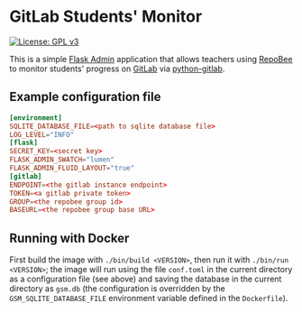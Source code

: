 # GitLab Students' Monitor

[![License: GPL v3](https://img.shields.io/badge/License-GPL%20v3-blue.svg)](http://www.gnu.org/licenses/gpl-3.0)

This is a simple [Flask Admin](https://flask-admin.readthedocs.io/) application
that allows teachers using [RepoBee](https://repobee.org/) to monitor students'
progress on [GitLab](https://about.gitlab.com/) via
[python-gitlab](https://python-gitlab.readthedocs.io/).

## Example configuration file

```toml
[environment]
SQLITE_DATABASE_FILE=<path to sqlite database file>
LOG_LEVEL="INFO"
[flask]
SECRET_KEY=<secret key>
FLASK_ADMIN_SWATCH="lumen"
FLASK_ADMIN_FLUID_LAYOUT="true"
[gitlab]
ENDPOINT=<the gitlab instance endpoint>
TOKEN=<a gitlab private token>
GROUP=<the repobee group id>
BASEURL=<the repobee group base URL>
```

## Running with Docker

First build the image with `./bin/build <VERSION>`, then run it with `./bin/run
<VERSION>`; the image will run using the file `conf.toml` in the current
directory as a configuration file (see above) and saving the database in the
current directory as `gsm.db` (the configuration is overridden by the
`GSM_SQLITE_DATABASE_FILE` environment variable defined in the `Dockerfile`).